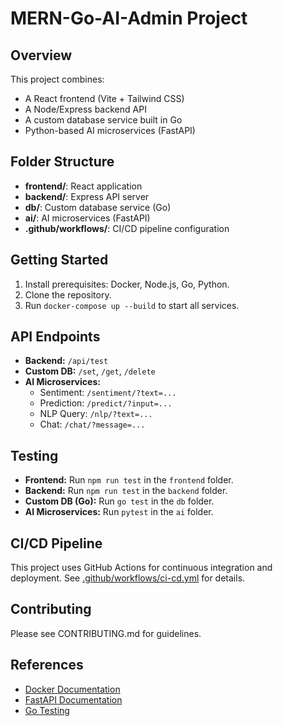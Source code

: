 # MERN-Go-AI-Admin Project

## Overview

This project combines:

- A React frontend (Vite + Tailwind CSS)
- A Node/Express backend API
- A custom database service built in Go
- Python-based AI microservices (FastAPI)

## Folder Structure

- **frontend/**: React application
- **backend/**: Express API server
- **db/**: Custom database service (Go)
- **ai/**: AI microservices (FastAPI)
- **.github/workflows/**: CI/CD pipeline configuration

## Getting Started

1. Install prerequisites: Docker, Node.js, Go, Python.
2. Clone the repository.
3. Run `docker-compose up --build` to start all services.

## API Endpoints

- **Backend:** `/api/test`
- **Custom DB:** `/set`, `/get`, `/delete`
- **AI Microservices:**
  - Sentiment: `/sentiment/?text=...`
  - Prediction: `/predict/?input=...`
  - NLP Query: `/nlp/?text=...`
  - Chat: `/chat/?message=...`

## Testing

- **Frontend:** Run `npm run test` in the `frontend` folder.
- **Backend:** Run `npm run test` in the `backend` folder.
- **Custom DB (Go):** Run `go test` in the `db` folder.
- **AI Microservices:** Run `pytest` in the `ai` folder.

## CI/CD Pipeline

This project uses GitHub Actions for continuous integration and deployment.
See [.github/workflows/ci-cd.yml](.github/workflows/ci-cd.yml) for details.

## Contributing

Please see CONTRIBUTING.md for guidelines.

## References

- [Docker Documentation](https://docs.docker.com/)
- [FastAPI Documentation](https://fastapi.tiangolo.com/)
- [Go Testing](https://golang.org/pkg/testing/)
